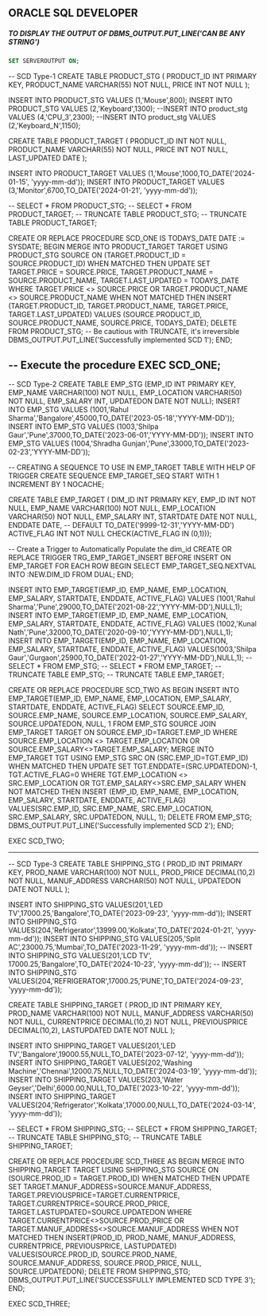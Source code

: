 ## ORACLE SQL DEVELOPER
##### TO DISPLAY THE OUTPUT OF DBMS_OUTPUT.PUT_LINE('CAN BE ANY STRING')

```SQL
SET SERVEROUTPUT ON;
```
-- SCD Type-1
CREATE TABLE PRODUCT_STG
(
PRODUCT_ID INT PRIMARY KEY,
PRODUCT_NAME VARCHAR(55) NOT NULL,
PRICE INT NOT NULL );

INSERT INTO PRODUCT_STG VALUES
(1,'Mouse',800);
INSERT INTO PRODUCT_STG VALUES
(2,'Keyboard',1300);
--INSERT INTO product_stg VALUES (4,'CPU_3',2300);
--INSERT INTO product_stg VALUES (2,'Keyboard_N',1150);

CREATE TABLE PRODUCT_TARGET
(
PRODUCT_ID INT NOT NULL,
PRODUCT_NAME VARCHAR(55) NOT NULL,
PRICE INT NOT NULL,
LAST_UPDATED DATE );

INSERT INTO PRODUCT_TARGET VALUES
(1,'Mouse',1000,TO_DATE('2024-01-15', 'yyyy-mm-dd'));
INSERT INTO PRODUCT_TARGET VALUES
(3,'Monitor',6700,TO_DATE('2024-01-21', 'yyyy-mm-dd'));

-- SELECT * FROM PRODUCT_STG;
-- SELECT * FROM PRODUCT_TARGET;
-- TRUNCATE TABLE PRODUCT_STG;
-- TRUNCATE TABLE PRODUCT_TARGET;

CREATE OR REPLACE PROCEDURE SCD_ONE
IS
  TODAYS_DATE DATE := SYSDATE;
BEGIN
  MERGE INTO PRODUCT_TARGET TARGET
  USING PRODUCT_STG SOURCE
  ON (TARGET.PRODUCT_ID = SOURCE.PRODUCT_ID)
  WHEN MATCHED THEN
    UPDATE SET TARGET.PRICE = SOURCE.PRICE,
            TARGET.PRODUCT_NAME = SOURCE.PRODUCT_NAME,
               TARGET.LAST_UPDATED = TODAYS_DATE
    WHERE TARGET.PRICE <> SOURCE.PRICE OR TARGET.PRODUCT_NAME <> SOURCE.PRODUCT_NAME
  WHEN NOT MATCHED THEN
    INSERT (TARGET.PRODUCT_ID, TARGET.PRODUCT_NAME, TARGET.PRICE, TARGET.LAST_UPDATED)
    VALUES (SOURCE.PRODUCT_ID, SOURCE.PRODUCT_NAME, SOURCE.PRICE, TODAYS_DATE);
  DELETE FROM PRODUCT_STG; -- Be cautious with TRUNCATE, it's irreversible
  DBMS_OUTPUT.PUT_LINE('Successfully implemented SCD 1');
END;

-- Execute the procedure
EXEC SCD_ONE;
---------------------------------------------------------------------------------------------------------------------------------------------------------------------------------------------------
-- SCD Type-2
CREATE TABLE EMP_STG
(EMP_ID INT PRIMARY KEY,
EMP_NAME VARCHAR(100) NOT NULL,
EMP_LOCATION VARCHAR(50) NOT NULL,
EMP_SALARY INT,
UPDATEDON DATE NOT NULL);
INSERT INTO EMP_STG
    VALUES (1001,'Rahul Sharma','Bangalore',45000,TO_DATE('2023-05-18','YYYY-MM-DD'));
INSERT INTO EMP_STG
    VALUES (1003,'Shilpa Gaur','Pune',37000,TO_DATE('2023-06-01','YYYY-MM-DD'));
INSERT INTO EMP_STG
    VALUES (1004,'Shradha Gunjan','Pune',33000,TO_DATE('2023-02-23','YYYY-MM-DD'));

-- CREATING A SEQUENCE TO USE IN EMP_TARGET TABLE WITH HELP OF TRIGGER
CREATE SEQUENCE EMP_TARGET_SEQ
  START WITH 1
  INCREMENT BY 1
  NOCACHE;

CREATE TABLE EMP_TARGET
(
DIM_ID INT PRIMARY KEY,
EMP_ID INT NOT NULL,
EMP_NAME VARCHAR(100) NOT NULL,
EMP_LOCATION VARCHAR(50) NOT NULL,
EMP_SALARY INT,
STARTDATE DATE NOT NULL,
ENDDATE DATE, -- DEFAULT TO_DATE('9999-12-31','YYYY-MM-DD')
ACTIVE_FLAG INT NOT NULL CHECK(ACTIVE_FLAG IN (0,1)));

-- Create a Trigger to Automatically Populate the dim_id
CREATE OR REPLACE TRIGGER TRG_EMP_TARGET_INSERT
BEFORE INSERT ON EMP_TARGET
FOR EACH ROW
BEGIN
  SELECT EMP_TARGET_SEQ.NEXTVAL INTO :NEW.DIM_ID FROM DUAL;
END;

INSERT INTO EMP_TARGET(EMP_ID, EMP_NAME, EMP_LOCATION, EMP_SALARY, STARTDATE, ENDDATE, ACTIVE_FLAG)
    VALUES (1001,'Rahul Sharma','Pune',29000,TO_DATE('2021-08-22','YYYY-MM-DD'),NULL,1);
INSERT INTO EMP_TARGET(EMP_ID, EMP_NAME, EMP_LOCATION, EMP_SALARY, STARTDATE, ENDDATE, ACTIVE_FLAG)
    VALUES (1002,'Kunal Nath','Pune',32000,TO_DATE('2020-09-10','YYYY-MM-DD'),NULL,1);
INSERT INTO EMP_TARGET(EMP_ID, EMP_NAME, EMP_LOCATION, EMP_SALARY, STARTDATE, ENDDATE, ACTIVE_FLAG)
    VALUES(1003,'Shilpa Gaur','Gurgaon',25900,TO_DATE('2022-01-27','YYYY-MM-DD'),NULL,1);
-- SELECT * FROM EMP_STG;
-- SELECT * FROM EMP_TARGET;
-- TRUNCATE TABLE EMP_STG;
-- TRUNCATE TABLE EMP_TARGET;

CREATE OR REPLACE PROCEDURE SCD_TWO
AS
BEGIN
INSERT INTO EMP_TARGET(EMP_ID, EMP_NAME, EMP_LOCATION, EMP_SALARY, STARTDATE, ENDDATE, ACTIVE_FLAG)
SELECT SOURCE.EMP_ID, SOURCE.EMP_NAME, SOURCE.EMP_LOCATION, SOURCE.EMP_SALARY, SOURCE.UPDATEDON, NULL, 1
FROM EMP_STG SOURCE JOIN EMP_TARGET TARGET ON SOURCE.EMP_ID=TARGET.EMP_ID
WHERE SOURCE.EMP_LOCATION <> TARGET.EMP_LOCATION OR SOURCE.EMP_SALARY<>TARGET.EMP_SALARY;
MERGE INTO EMP_TARGET TGT
USING EMP_STG SRC
ON (SRC.EMP_ID=TGT.EMP_ID)
WHEN MATCHED
THEN UPDATE SET TGT.ENDDATE=(SRC.UPDATEDON)-1, TGT.ACTIVE_FLAG=0
WHERE TGT.EMP_LOCATION <> SRC.EMP_LOCATION OR TGT.EMP_SALARY<>SRC.EMP_SALARY
WHEN NOT MATCHED
THEN INSERT (EMP_ID, EMP_NAME, EMP_LOCATION, EMP_SALARY, STARTDATE, ENDDATE, ACTIVE_FLAG)
VALUES(SRC.EMP_ID, SRC.EMP_NAME, SRC.EMP_LOCATION, SRC.EMP_SALARY, SRC.UPDATEDON, NULL, 1);
DELETE FROM EMP_STG;
DBMS_OUTPUT.PUT_LINE('Successfully implemented SCD 2');
END;

EXEC SCD_TWO;

---------------------------------------------------------------------------------------------------------------------------------------------------------------------------------------------------
-- SCD Type-3
CREATE TABLE SHIPPING_STG
(
PROD_ID INT PRIMARY KEY,
PROD_NAME VARCHAR(100) NOT NULL,
PROD_PRICE DECIMAL(10,2) NOT NULL,
MANUF_ADDRESS VARCHAR(50) NOT NULL,
UPDATEDON DATE NOT NULL );

INSERT INTO SHIPPING_STG
    VALUES(201,'LED TV',17000.25,'Bangalore',TO_DATE('2023-09-23', 'yyyy-mm-dd'));
INSERT INTO SHIPPING_STG
    VALUES(204,'Refrigerator',13999.00,'Kolkata',TO_DATE('2024-01-21', 'yyyy-mm-dd'));
INSERT INTO SHIPPING_STG
    VALUES(205,'Split AC',23000.75,'Mumbai',TO_DATE('2023-11-29', 'yyyy-mm-dd'));
-- INSERT INTO SHIPPING_STG VALUES(201,'LCD TV', 17000.25,'Bangalore',TO_DATE('2024-10-23', 'yyyy-mm-dd'));
-- INSERT INTO SHIPPING_STG VALUES(204,'REFRIGERATOR',17000.25,'PUNE',TO_DATE('2024-09-23', 'yyyy-mm-dd'));

CREATE TABLE SHIPPING_TARGET
(
PROD_ID INT PRIMARY KEY,
PROD_NAME VARCHAR(100) NOT NULL,
MANUF_ADDRESS VARCHAR(50) NOT NULL,
CURRENTPRICE DECIMAL(10,2) NOT NULL,
PREVIOUSPRICE DECIMAL(10,2),
LASTUPDATED DATE NOT NULL );

INSERT INTO SHIPPING_TARGET
    VALUES(201,'LED TV','Bangalore',19000.55,NULL,TO_DATE('2023-07-12', 'yyyy-mm-dd'));
INSERT INTO SHIPPING_TARGET
    VALUES(202,'Washing Machine','Chennai',12000.75,NULL,TO_DATE('2024-03-19', 'yyyy-mm-dd'));
INSERT INTO SHIPPING_TARGET
    VALUES(203,'Water Geyser','Delhi',6000.00,NULL,TO_DATE('2023-10-22', 'yyyy-mm-dd'));
INSERT INTO SHIPPING_TARGET
    VALUES(204,'Refrigerator','Kolkata',17000.00,NULL,TO_DATE('2024-03-14', 'yyyy-mm-dd'));

-- SELECT * FROM SHIPPING_STG;
-- SELECT * FROM SHIPPING_TARGET;
-- TRUNCATE TABLE SHIPPING_STG;
-- TRUNCATE TABLE SHIPPING_TARGET;

CREATE OR REPLACE PROCEDURE SCD_THREE
AS
BEGIN
MERGE INTO SHIPPING_TARGET TARGET
USING SHIPPING_STG SOURCE
ON (SOURCE.PROD_ID = TARGET.PROD_ID)
WHEN MATCHED THEN UPDATE
    SET TARGET.MANUF_ADDRESS=SOURCE.MANUF_ADDRESS,
        TARGET.PREVIOUSPRICE=TARGET.CURRENTPRICE,
        TARGET.CURRENTPRICE=SOURCE.PROD_PRICE,
        TARGET.LASTUPDATED=SOURCE.UPDATEDON
WHERE TARGET.CURRENTPRICE<>SOURCE.PROD_PRICE
        OR TARGET.MANUF_ADDRESS<>SOURCE.MANUF_ADDRESS
WHEN NOT MATCHED
THEN INSERT(PROD_ID, PROD_NAME, MANUF_ADDRESS, CURRENTPRICE, PREVIOUSPRICE, LASTUPDATED)
VALUES(SOURCE.PROD_ID, SOURCE.PROD_NAME, SOURCE.MANUF_ADDRESS, SOURCE.PROD_PRICE, NULL, SOURCE.UPDATEDON);
DELETE FROM SHIPPING_STG;
DBMS_OUTPUT.PUT_LINE('SUCCESSFULLY IMPLEMENTED SCD TYPE 3');
END;

EXEC SCD_THREE;
